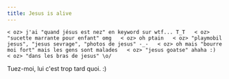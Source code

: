 ```yaml
---
title: Jesus is alive
---
```


`< oz> j'ai "quand jésus est nez" en keyword sur wtf... T_T  
< oz> "sucette marrante pour enfant" omg  
< oz> oh ptain  
< oz> "playmobil jesus", "jesus sevrage", "photos de jesus" -_-  
< oz> oh mais "bourre moi fort" mais les gens sont malades  
< oz> "jesus goatse" ahaha :)  
< oz> "dans les bras de jesus" \o/`

Tuez-moi, lui c'est trop tard quoi. :)

